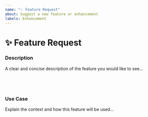 ```yaml
---
name: "✨ Feature Request"
about: Suggest a new feature or enhancement
labels: Enhancement
---
```


# ✨ Feature Request

### Description

<!-- ✍️--> A clear and concise description of the feature you would like to see...

<pre>
  <code>

  </code>
</pre>

### Use Case

<!-- ✍️--> Explain the context and how this feature will be used...

<pre>
  <code>

  </code>
</pre>
